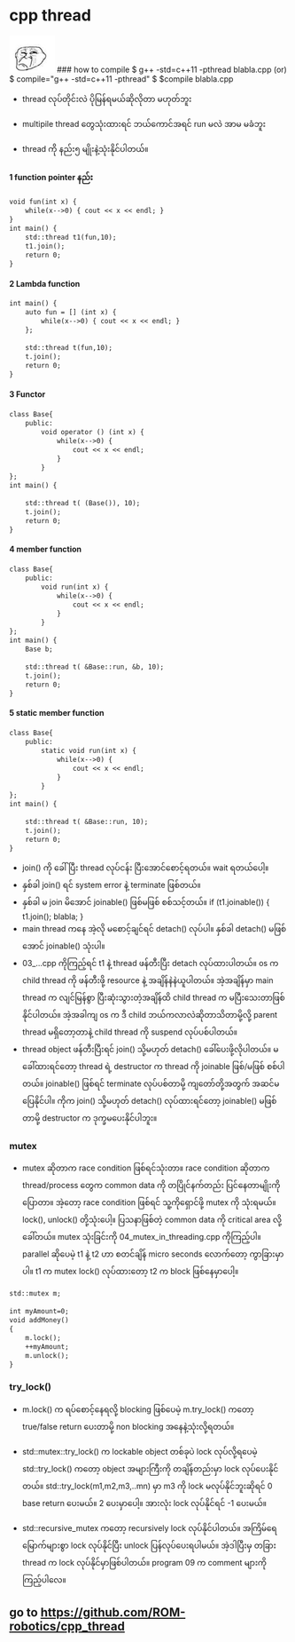 # cpp thread

<img src="img/confuse.png" />
### how to compile
$ g++ -std=c++11 -pthread blabla.cpp
    (or)
$ compile="g++ -std=c++11 -pthread"
$ $compile blabla.cpp

- thread လုပ်တိုင်းလဲ ပိုမြန်ရမယ်ဆိုလိုတာ မဟုတ်ဘူး
- multipile thread တွေသုံးထားရင် ဘယ်ကောင်အရင် run မလဲ အာမ မခံဘူး

- thread ကို နည်း၅ မျိုးနဲ့သုံးနိုင်ပါတယ်။

#### 1 function pointer နည်း
```
void fun(int x) {
    while(x-->0) { cout << x << endl; }
}
int main() {
    std::thread t1(fun,10);
    t1.join();
    return 0;
}
```
#### 2 Lambda function 
```
int main() {
    auto fun = [] (int x) {
        while(x-->0) { cout << x << endl; }
    };

    std::thread t(fun,10);
    t.join();
    return 0;
}
```
#### 3 Functor
```
class Base{
    public:
        void operator () (int x) {
            while(x-->0) {
                cout << x << endl;
            }
        }
};
int main() {
 
    std::thread t( (Base()), 10);
    t.join();
    return 0;
}
```
#### 4 member function
```
class Base{
    public:
        void run(int x) {
            while(x-->0) {
                cout << x << endl;
            }
        }
};
int main() {
    Base b;

    std::thread t( &Base::run, &b, 10);
    t.join();
    return 0;
}
```
#### 5 static member function
```
class Base{
    public:
        static void run(int x) {
            while(x-->0) {
                cout << x << endl;
            }
        }
};
int main() {
    
    std::thread t( &Base::run, 10);
    t.join();
    return 0;
}
```
- join()  ကို ခေါ်ပြီး thread လုပ်ငန်း ပြီးအောင်စောင့်ရတယ်။ wait  ရတယ်ပေါ့။
- နှစ်ခါ join() ရင် system error နဲ့ terminate ဖြစ်တယ်။
- နှစ်ခါ မ join မိအောင် joinable() ဖြစ်မဖြစ် စစ်သင့်တယ်။ if (t1.joinable()) { t1.join(); blabla; }
- main thread ကနေ အဲ့လို မစောင့်ချင်ရင် detach() လုပ်ပါ။ နှစ်ခါ detach() မဖြစ်အောင် joinable() သုံးပါ။
- 03_...cpp ကိုကြည့်ရင် t1 နဲ့ thread ဖန်တီးပြီး detach လုပ်ထားပါတယ်။ os က child thread ကို ဖန်တီးဖို့ resource နဲ့ အချိန်နဲနဲယူပါတယ်။ အဲ့အချိန်မှာ main thread က လျင်မြန်စွာ ပြီးဆုံးသွားတဲ့အချိန်ထိ child thread က မပြီးသေးတာဖြစ်နိုင်ပါတယ်။ အဲ့အခါကျ os က ဒီ child ဘယ်ကလာလဲဆိုတာသိတာမို့လို့ parent thread မရှိတော့တာနဲ့ child thread ကို suspend လုပ်ပစ်ပါတယ်။ 
- thread object ဖန်တီးပြီးရင် join() သို့မဟုတ် detach() ခေါ်ပေးဖို့လိုပါတယ်။ မခေါ်ထားရင်တော့ thread ရဲ့ destructor က thread ကို joinable ဖြစ်/မဖြစ် စစ်ပါတယ်။ joinable() ဖြစ်ရင် terminate လုပ်ပစ်တာမို့ ကျတော်တို့အတွက် အဆင်မပြေနိုင်ပါ။ ကိုက join() သို့မဟုတ် detach() လုပ်ထားရင်တော့ joinable() မဖြစ်တာမို့ destructor က ဒုက္ခမပေးနိုင်ပါဘူး။

### mutex
- mutex ဆိုတာက race condition ဖြစ်ရင်သုံးတာ။ race condition ဆိုတာက thread/process တွေက common data ကို တပြိုင်နက်တည်း ပြင်နေတာမျိုးကိုပြောတာ။ အဲ့တော့ race condition ဖြစ်ရင် သူ့ကိုရှောင်ဖို့ mutex ကို သုံးရမယ်။ lock(), unlock() တို့သုံးပေါ့။ ပြသနာဖြစ်တဲ့ common data ကို critical area လို့ခေါ်တယ်။ mutex သုံးခြင်းကို 04_mutex_in_threading.cpp ကိုကြည့်ပါ။ parallel ဆိုပေမဲ့ t1 နဲ့ t2 ဟာ စတင်ချိန် micro seconds လောက်တော့ ကွာခြားမှာပါ။ t1 က mutex lock() လုပ်ထားတော့ t2 က block ဖြစ်နေမှာပေါ့။
```
std::mutex m;

int myAmount=0;
void addMoney()
{
    m.lock();
    ++myAmount;
    m.unlock();
}
```
### try_lock()
- m.lock() က ရပ်စောင့်နေရလို့ blocking ဖြစ်ပေမဲ့ m.try_lock() ကတော့ true/false return ပေးတာမို့ non blocking အနေနဲ့သုံးလို့ရတယ်။

- std::mutex::try_lock() က lockable object တစ်ခုပဲ lock လုပ်လို့ရပေမဲ့ std::try_lock() ကတော့ object အများကြီးကို တချိန်တည်းမှာ lock လုပ်ပေးနိုင်တယ်။ std::try_lock(m1,m2,m3,..mn) မှာ m3 ကို lock မလုပ်နိုင်ဘူးဆိုရင် 0 base return ပေးမယ်။ 2 ပေးမှာပေါ့။ အားလုံး lock လုပ်နိုင်ရင် -1 ပေးမယ်။  
- std::recursive_mutex ကတော့ recursively lock လုပ်နိုင်ပါတယ်။ အကြိမ်ရေ မြောက်များစွာ lock လုပ်နိုင်ပြီး unlock ပြန်လုပ်ပေးရပါမယ်။ အဲ့ဒါပြီးမှ တခြား thread က lock လုပ်နိုင်မှာဖြစ်ပါတယ်။ program 09 က comment များကိုကြည့်ပါလေ။

## go to https://github.com/ROM-robotics/cpp_thread
